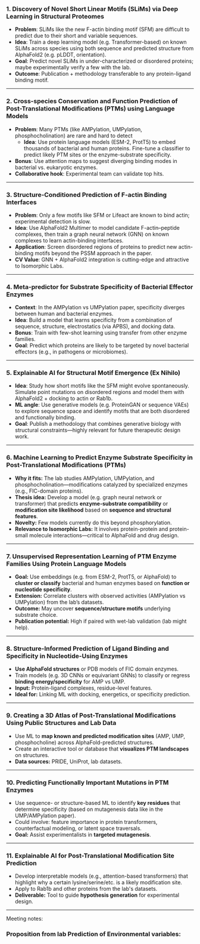 
###  **1. Discovery of Novel Short Linear Motifs (SLiMs) via Deep Learning in Structural Proteomes**

- **Problem**: SLiMs like the new F-actin binding motif (SFM) are difficult to predict due to their short and variable sequences.
- **Idea**: Train a deep learning model (e.g. Transformer-based) on known SLiMs across species using both sequence and predicted structure from AlphaFold2 (e.g. pLDDT, orientation).    
- **Goal**: Predict novel SLiMs in under-characterized or disordered proteins; maybe experimentally verify a few with the lab.    
- **Outcome**: Publication + methodology transferable to any protein-ligand binding motif.    

---

###  **2. Cross-species Conservation and Function Prediction of Post-Translational Modifications (PTMs) using Language Models**

- **Problem**: Many PTMs (like AMPylation, UMPylation, phosphocholination) are rare and hard to detect    
	- **Idea**: Use protein language models (ESM-2, ProtT5) to embed thousands of bacterial and human proteins. Fine-tune a classifier to predict likely PTM sites or the enzyme-substrate specificity.    
- **Bonus**: Use attention maps to suggest diverging binding modes in bacterial vs. eukaryotic enzymes.    
- **Collaborative hook**: Experimental team can validate top hits.    

---

###  **3. Structure-Conditioned Prediction of F-actin Binding Interfaces**

- **Problem**: Only a few motifs like SFM or Lifeact are known to bind actin; experimental detection is slow.    
- **Idea**: Use AlphaFold2 Multimer to model candidate F-actin–peptide complexes, then train a graph neural network (GNN) on known complexes to learn actin-binding interfaces.    
- **Application**: Screen disordered regions of proteins to predict new actin-binding motifs beyond the PSSM approach in the paper.    
- **CV Value**: GNN + AlphaFold2 integration is cutting-edge and attractive to Isomorphic Labs.    

---

###  **4. Meta-predictor for Substrate Specificity of Bacterial Effector Enzymes**

- **Context**: In the AMPylation vs UMPylation paper, specificity diverges between human and bacterial enzymes.    
- **Idea**: Build a model that learns specificity from a combination of sequence, structure, electrostatics (via APBS), and docking data.    
- **Bonus**: Train with few-shot learning using transfer from other enzyme families.    
- **Goal**: Predict which proteins are likely to be targeted by novel bacterial effectors (e.g., in pathogens or microbiomes).    
---

###  **5. Explainable AI for Structural Motif Emergence (Ex Nihilo)**

- **Idea**: Study how short motifs like the SFM might evolve spontaneously. Simulate point mutations on disordered regions and model them with AlphaFold2 + docking to actin or Rab1b.
- **ML angle**: Use generative models (e.g. ProteinGAN or sequence VAEs) to explore sequence space and identify motifs that are both disordered and functionally binding.
- **Goal**: Publish a methodology that combines generative biology with structural constraints—highly relevant for future therapeutic design work.

---

###  6. **Machine Learning to Predict Enzyme Substrate Specificity in Post-Translational Modifications (PTMs)**

- **Why it fits:** The lab studies AMPylation, UMPylation, and phosphocholination—modifications catalyzed by specialized enzymes (e.g., FIC-domain proteins).    
- **Thesis idea:** Develop a model (e.g. graph neural network or transformer) that predicts **enzyme-substrate compatibility** or **modification site likelihood** based on **sequence and structural features**.    
- **Novelty:** Few models currently do this beyond phosphorylation.    
- **Relevance to Isomorphic Labs:** It involves protein-protein and protein-small molecule interactions—critical to AlphaFold and drug design.    

---

###  7. **Unsupervised Representation Learning of PTM Enzyme Families Using Protein Language Models**

- **Goal:** Use embeddings (e.g. from ESM-2, ProtT5, or AlphaFold) to **cluster or classify** bacterial and human enzymes based on **function or nucleotide specificity**.    
- **Extension:** Correlate clusters with observed activities (AMPylation vs UMPylation) from the lab’s datasets.    
- **Outcome:** May uncover **sequence/structure motifs** underlying substrate choice.    
- **Publication potential:** High if paired with wet-lab validation (lab might help).    

---

###  8. **Structure-Informed Prediction of Ligand Binding and Specificity in Nucleotide-Using Enzymes**

- **Use AlphaFold structures** or PDB models of FIC domain enzymes.    
- Train models (e.g. 3D CNNs or equivariant GNNs) to classify or regress **binding energy/specificity** for AMP vs UMP.
- **Input:** Protein-ligand complexes, residue-level features.    
- **Ideal for:** Linking ML with docking, energetics, or specificity prediction.
    

---

###  9. **Creating a 3D Atlas of Post-Translational Modifications Using Public Structures and Lab Data**

- Use ML to **map known and predicted modification sites** (AMP, UMP, phosphocholine) across AlphaFold-predicted structures.    
- Create an interactive tool or database that **visualizes PTM landscapes** on structures.    
- **Data sources:** PRIDE, UniProt, lab datasets.    

---

###  10. **Predicting Functionally Important Mutations in PTM Enzymes**

- Use sequence- or structure-based ML to identify **key residues** that determine specificity (based on mutagenesis data like in the UMP/AMPylation paper).    
- Could involve: feature importance in protein transformers, counterfactual modeling, or latent space traversals.    
- **Goal:** Assist experimentalists in **targeted mutagenesis**.    
---

###  11. **Explainable AI for Post-Translational Modification Site Prediction**

- Develop interpretable models (e.g., attention-based transformers) that highlight why a certain lysine/serine/etc. is a likely modification site.    
- Apply to Rab1b and other proteins from the lab's datasets.    
- **Deliverable:** Tool to guide **hypothesis generation** for experimental design.    

---


Meeting notes: 



### Proposition from lab Prediction of Environmental variables:  



